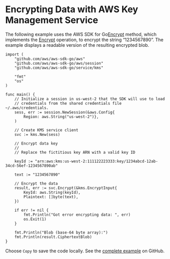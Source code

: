 # Encrypting Data with AWS Key Management Service<a name="kms-example-encrypt-data"></a>

The following example uses the AWS SDK for Go[Encrypt](https://docs.aws.amazon.com/sdk-for-go/api/service/kms/#KMS.Encrypt) method, which implements the [Encrypt](https://docs.aws.amazon.com/kms/latest/APIReference/API_Encrypt.html) operation, to encrypt the string “1234567890”\. The example displays a readable version of the resulting encrypted blob\.

```
import (
    "github.com/aws/aws-sdk-go/aws"
    "github.com/aws/aws-sdk-go/aws/session"
    "github.com/aws/aws-sdk-go/service/kms"

    "fmt"
    "os"
)

func main() {
    // Initialize a session in us-west-2 that the SDK will use to load
    // credentials from the shared credentials file ~/.aws/credentials.
    sess, err := session.NewSession(&aws.Config{
        Region: aws.String("us-west-2")},
    )

    // Create KMS service client
    svc := kms.New(sess)

    // Encrypt data key
    //
    // Replace the fictitious key ARN with a valid key ID

    keyId := "arn:aws:kms:us-west-2:111122223333:key/1234abcd-12ab-34cd-56ef-1234567890ab"

    text := "1234567890"

    // Encrypt the data
    result, err := svc.Encrypt(&kms.EncryptInput{
        KeyId: aws.String(keyId),
        Plaintext: []byte(text),
    })

    if err != nil {
        fmt.Println("Got error encrypting data: ", err)
        os.Exit(1)
    }

    fmt.Println("Blob (base-64 byte array):")
    fmt.Println(result.CiphertextBlob)
}
```

Choose `Copy` to save the code locally\. See the [complete example](https://github.com/awsdocs/aws-doc-sdk-examples/blob/master/go/example_code/kms/kms_encrypt_data.go) on GitHub\.